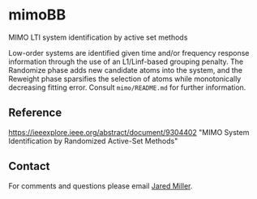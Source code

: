 # mimoBB
MIMO LTI system identification by active set methods

Low-order systems are identified given time and/or frequency response information through the use of an L1/Linf-based grouping penalty. The Randomize phase adds new candidate atoms into the system, and the Reweight phase sparsifies the selection of atoms while monotonically decreasing fitting error. Consult `mimo/README.md` for further information.



## Reference

https://ieeexplore.ieee.org/abstract/document/9304402 "MIMO System Identification by Randomized Active-Set Methods"



## Contact
For comments and questions please email [Jared Miller](mailto:miller.jare@northeastern.edu?Subject=peak).
